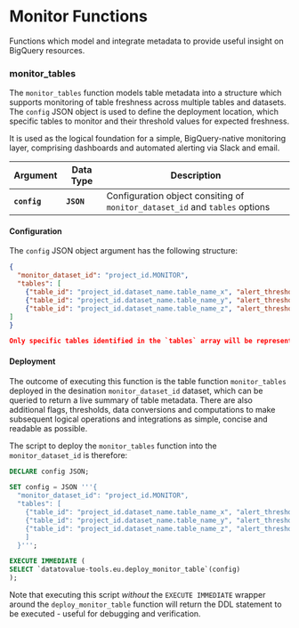 # Monitor Functions
Functions which model and integrate metadata to provide useful insight on BigQuery resources.

### monitor_tables
The `monitor_tables` function models table metadata into a structure which supports monitoring of table freshness across multiple tables and datasets. The `config` JSON object is used to define the deployment location, which specific tables to monitor and their threshold values for expected freshness.

It is used as the logical foundation for a simple, BigQuery-native monitoring layer, comprising dashboards and automated alerting via Slack and email.

Argument | Data Type | Description
--- | --- | ---
**`config`** | **`JSON`** | Configuration object consiting of `monitor_dataset_id` and `tables` options

#### Configuration
The `config` JSON object argument has the following structure:

```json
{
  "monitor_dataset_id": "project_id.MONITOR",
  "tables": [
    {"table_id": "project_id.dataset_name.table_name_x", "alert_threshold_hrs": 25},
    {"table_id": "project_id.dataset_name.table_name_y", "alert_threshold_hrs": 25},
    {"table_id": "project_id.dataset_name.table_name_z", "alert_threshold_hrs": 1.0}
]
}

Only specific tables identified in the `tables` array will be represented in the output table function.
```

#### Deployment
The outcome of executing this function is the table function `monitor_tables` deployed in the desination `monitor_dataset_id` dataset, which can be queried to return a live summary of table metadata. There are also additional flags, thresholds, data conversions and computations to make subsequent logical operations and integrations as simple, concise and readable as possible. 

The script to deploy the `monitor_tables` function into the  `monitor_dataset_id` is therefore:

```sql
DECLARE config JSON;

SET config = JSON '''{
  "monitor_dataset_id": "project_id.MONITOR",
  "tables": [
    {"table_id": "project_id.dataset_name.table_name_x", "alert_threshold_hrs": 24},
    {"table_id": "project_id.dataset_name.table_name_y", "alert_threshold_hrs": 24},
    {"table_id": "project_id.dataset_name.table_name_z", "alert_threshold_hrs": 1.0}
    ]
  }''';

EXECUTE IMMEDIATE (
SELECT `datatovalue-tools.eu.deploy_monitor_table`(config)
);
```

Note that executing this script _without_ the `EXECUTE IMMEDIATE` wrapper around the `deploy_monitor_table` function will return the DDL statement to be executed - useful for debugging and verification.
